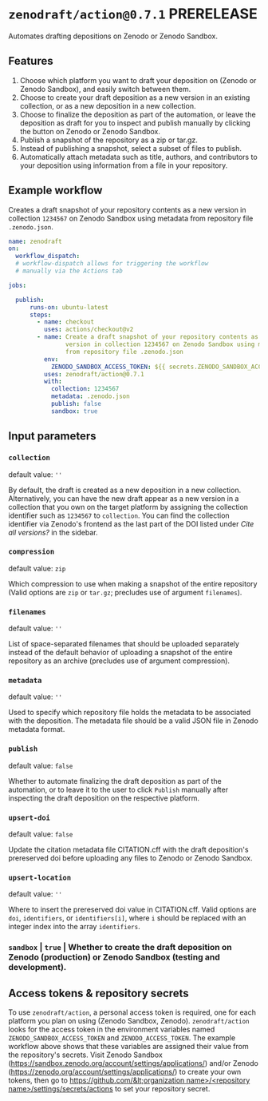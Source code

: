 # `zenodraft/action@0.7.1` PRERELEASE

Automates drafting depositions on Zenodo or Zenodo Sandbox.

## Features

1. Choose which platform you want to draft your deposition on (Zenodo or Zenodo Sandbox), and easily switch between them.
2. Choose to create your draft deposition as a new version in an existing collection, or as a new deposition in a new collection.
3. Choose to finalize the deposition as part of the automation, or leave the deposition as draft for you to inspect and publish manually by clicking the button on Zenodo or Zenodo Sandbox.
4. Publish a snapshot of the repository as a zip or tar.gz.
5. Instead of publishing a snapshot, select a subset of files to publish.
6. Automatically attach metadata such as title, authors, and contributors to your deposition using information from a file in your repository.

## Example workflow

Creates a draft snapshot of your repository contents as a new version in collection `1234567` on Zenodo Sandbox using metadata from repository file `.zenodo.json`.

```yaml
name: zenodraft
on:
  workflow_dispatch:
  # workflow-dispatch allows for triggering the workflow
  # manually via the Actions tab

jobs:

  publish:
      runs-on: ubuntu-latest
      steps:
        - name: checkout
          uses: actions/checkout@v2      
        - name: Create a draft snapshot of your repository contents as a new
                version in collection 1234567 on Zenodo Sandbox using metadata
                from repository file .zenodo.json
          env:
            ZENODO_SANDBOX_ACCESS_TOKEN: ${{ secrets.ZENODO_SANDBOX_ACCESS_TOKEN }}
          uses: zenodraft/action@0.7.1
          with:
            collection: 1234567
            metadata: .zenodo.json
            publish: false
            sandbox: true
```

## Input parameters

### `collection`

default value: `''`

By default, the draft is created as a new deposition in a new collection. Alternatively, you can have the new draft appear as a new version in a collection that you own on the target platform by assigning the collection identifier such as `1234567` to `collection`. You can find the collection identifier via Zenodo's frontend as the last part of the DOI listed under _Cite all versions?_ in the sidebar.

### `compression`

default value: `zip`

Which compression to use when making a snapshot of the entire repository (Valid options are `zip` or `tar.gz`; precludes use of argument `filenames`).

### `filenames`

default value: `''`

List of space-separated filenames that should be uploaded separately instead of the default behavior of uploading a snapshot of the entire repository as an archive (precludes use of argument compression).

### `metadata`

default value: `''`

Used to specify which repository file holds the metadata to be associated with the deposition. The metadata file should be a valid JSON file in Zenodo metadata format.

### `publish`

default value: `false`

Whether to automate finalizing the draft deposition as part of the automation, or to leave it to the user to click `Publish` manually after inspecting the draft deposition on the respective platform.

### `upsert-doi`

default value: `false`

Update the citation metadata file CITATION.cff with the draft deposition's prereserved doi before uploading any files to Zenodo or Zenodo Sandbox.

### `upsert-location`

default value: `''`

Where to insert the prereserved doi value in CITATION.cff. Valid options are `doi`, `identifiers`, or `identifiers[i]`, where `i` should be replaced with an integer index into the array `identifiers`.

### `sandbox`  | `true` | Whether to create the draft deposition on Zenodo (production) or Zenodo Sandbox (testing and development).

## Access tokens & repository secrets

To use `zenodraft/action`, a personal access token is required, one for each platform you plan on using (Zenodo Sandbox, Zenodo).
`zenodraft/action` looks for the access token in the environment variables named
`ZENODO_SANDBOX_ACCESS_TOKEN` and `ZENODO_ACCESS_TOKEN`. The example workflow above shows that these
variables are assigned their value from the repository's secrets. Visit Zenodo Sandbox (https://sandbox.zenodo.org/account/settings/applications/) and/or
Zenodo (https://zenodo.org/account/settings/applications/) to create your own tokens, then go to [https://github.com/&lt;organization name&gt;/&lt;repository name&gt;/settings/secrets/actions](https://github.com/%3Corganization%20name%3E/%3Crepository%20name%3E/settings/secrets/actions) to set your repository secret.
